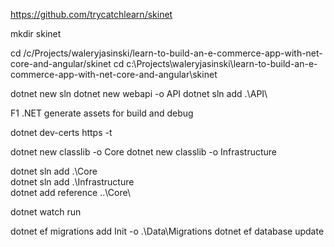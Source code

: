 https://github.com/trycatchlearn/skinet 



 mkdir skinet

cd /c/Projects/waleryjasinski/learn-to-build-an-e-commerce-app-with-net-core-and-angular/skinet
cd c:\Projects\waleryjasinski\learn-to-build-an-e-commerce-app-with-net-core-and-angular\skinet 


dotnet new sln
dotnet new webapi -o API
dotnet sln add .\API\

F1 .NET generate assets for build and debug

dotnet dev-certs https -t

dotnet new classlib -o Core
dotnet new classlib -o Infrastructure

dotnet sln add .\Core\
dotnet sln add .\Infrastructure\
dotnet add reference ..\Core\

dotnet watch run 


dotnet ef  migrations add Init  -o .\Data\Migrations
dotnet ef database update







